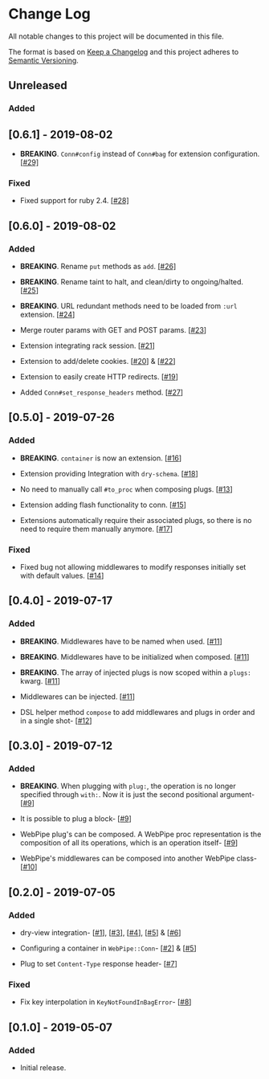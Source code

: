 # Change Log
All notable changes to this project will be documented in this file.

The format is based on [Keep a Changelog](http://keepachangelog.com/)
and this project adheres to [Semantic Versioning](http://semver.org/).

## Unreleased
### Added
## [0.6.1] - 2019-08-02
- **BREAKING**. `Conn#config` instead of `Conn#bag` for extension configuration.
  [[#29]](https://github.com/waiting-for-dev/web_pipe/pull/29)

### Fixed
- Fixed support for ruby 2.4.
  [[#28]](https://github.com/waiting-for-dev/web_pipe/pull/28)

## [0.6.0] - 2019-08-02
### Added
- **BREAKING**. Rename `put` methods as `add`.
  [[#26]](https://github.com/waiting-for-dev/web_pipe/pull/26)

- **BREAKING**. Rename taint to halt, and clean/dirty to ongoing/halted.
  [[#25](https://github.com/waiting-for-dev/web_pipe/pull/25)]

- **BREAKING**. URL redundant methods need to be loaded from `:url` extension.
  [[#24](https://github.com/waiting-for-dev/web_pipe/pull/24)]

- Merge router params with GET and POST params.
  [[#23](https://github.com/waiting-for-dev/web_pipe/pull/23)]

- Extension integrating rack session.
  [[#21](https://github.com/waiting-for-dev/web_pipe/pull/21)]

- Extension to add/delete cookies.
  [[#20](https://github.com/waiting-for-dev/web_pipe/pull/20)] &
  [[#22](https://github.com/waiting-for-dev/web_pipe/pull/22)]

- Extension to easily create HTTP redirects.
  [[#19](https://github.com/waiting-for-dev/web_pipe/pull/19)]

- Added `Conn#set_response_headers` method.
  [[#27](https://github.com/waiting-for-dev/web_pipe/pull/27)]


## [0.5.0] - 2019-07-26
### Added
- **BREAKING**. `container` is now an extension.
  [[#16](https://github.com/waiting-for-dev/web_pipe/pull/16)]

- Extension providing Integration with `dry-schema`.
  [[#18](https://github.com/waiting-for-dev/web_pipe/pull/18)]

- No need to manually call `#to_proc` when composing plugs.
  [[#13](https://github.com/waiting-for-dev/web_pipe/pull/13)]

- Extension adding flash functionality to conn.
  [[#15](https://github.com/waiting-for-dev/web_pipe/pull/15)]

- Extensions automatically require their associated plugs, so there is no need
  to require them manually anymore.
  [[#17](https://github.com/waiting-for-dev/web_pipe/pull/17)]

### Fixed
- Fixed bug not allowing middlewares to modify responses initially set with
  default values.
  [[#14](https://github.com/waiting-for-dev/web_pipe/pull/14)]


## [0.4.0] - 2019-07-17
### Added
- **BREAKING**. Middlewares have to be named when used.
  [[#11](https://github.com/waiting-for-dev/web_pipe/pull/11)]

- **BREAKING**. Middlewares have to be initialized when composed.
  [[#11](https://github.com/waiting-for-dev/web_pipe/pull/11)]

- **BREAKING**. The array of injected plugs is now scoped within a `plugs:`
  kwarg.
  [[#11](https://github.com/waiting-for-dev/web_pipe/pull/11)]

- Middlewares can be injected.
  [[#11](https://github.com/waiting-for-dev/web_pipe/pull/11)]

- DSL helper method `compose` to add middlewares and plugs in order and in a
  single shot-
  [[#12](https://github.com/waiting-for-dev/web_pipe/pull/11)]


## [0.3.0] - 2019-07-12
### Added
- **BREAKING**. When plugging with `plug:`, the operation is no longer
  specified through `with:`. Now it is just the second positional argument-
  [[#9](https://github.com/waiting-for-dev/web_pipe/pull/9)]

- It is possible to plug a block-
  [[#9](https://github.com/waiting-for-dev/web_pipe/pull/9)]

- WebPipe plug's can be composed. A WebPipe proc representation is the
  composition of all its operations, which is an operation itself-
  [[#9](https://github.com/waiting-for-dev/web_pipe/pull/9)]

- WebPipe's middlewares can be composed into another WebPipe class-
  [[#10](https://github.com/waiting-for-dev/web_pipe/pull/10)]


## [0.2.0] - 2019-07-05
### Added
- dry-view integration-
  [[#1](https://github.com/waiting-for-dev/web_pipe/pull/1)],
  [[#3](https://github.com/waiting-for-dev/web_pipe/pull/3)],
  [[#4](https://github.com/waiting-for-dev/web_pipe/pull/4)],
  [[#5](https://github.com/waiting-for-dev/web_pipe/pull/5)] &
  [[#6](https://github.com/waiting-for-dev/web_pipe/pull/6)]

- Configuring a container in `WebPipe::Conn`-
  [[#2](https://github.com/waiting-for-dev/web_pipe/pull/2)] &
  [[#5](https://github.com/waiting-for-dev/web_pipe/pull/5)]

- Plug to set `Content-Type` response header-
  [[#7](https://github.com/waiting-for-dev/web_pipe/pull/7)]

### Fixed
- Fix key interpolation in `KeyNotFoundInBagError`-
  [[#8](https://github.com/waiting-for-dev/web_pipe/pull/8)]

## [0.1.0] - 2019-05-07
### Added
- Initial release.
